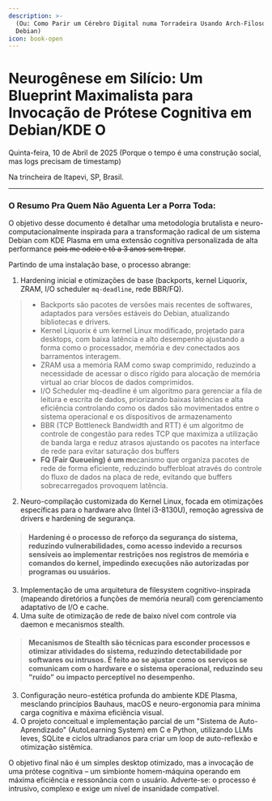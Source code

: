```yaml
---
description: >-
  (Ou: Como Parir um Cérebro Digital numa Torradeira Usando Arch-Filosofia no
  Debian)
icon: book-open
---
```


# Neurogênese em Silício: Um Blueprint Maximalista para Invocação de Prótese Cognitiva em Debian/KDE O

Quinta-feira, 10 de Abril de 2025 (Porque o tempo é uma construção social, mas logs precisam de timestamp)

Na trincheira de Itapevi, SP, Brasil.

***

### **O Resumo Pra Quem Não Aguenta Ler a Porra Toda:**

O objetivo desse documento é detalhar uma metodologia brutalista e neuro-computacionalmente inspirada para a transformação radical de um sistema Debian com KDE Plasma em uma extensão cognitiva personalizada de alta performance ~~pois me odeio e tô a 3 anos sem trepar~~.&#x20;

Partindo de uma instalação base, o processo abrange:&#x20;

1. Hardening inicial e otimizações de base (backports, kernel Liquorix, ZRAM, I/O scheduler `mq-deadline`, rede BBR/FQ).&#x20;

> * Backports são pacotes de versões mais recentes de softwares, adaptados para versões estáveis do Debian, atualizando bibliotecas e drivers.
> * Kernel Liquorix é um kernel Linux modificado, projetado para desktops, com baixa latência e alto desempenho ajustando a forma como o processador, memória e dev conectados aos barramentos interagem.
> * ZRAM usa a memória RAM como swap comprimido, reduzindo a necessidade de acessar o disco rígido para alocação de memória virtual ao criar blocos de dados comprimidos.
> * I/O Scheduler mq-deadline é um algoritmo para gerenciar a fila de leitura e escrita de dados, priorizando baixas latências e alta eficiência controlando como os dados são movimentados entre o sistema operacional e os dispositivos de armazenamento
> * BBR (TCP Bottleneck Bandwidth and RTT) é um algoritmo de controle de congestão para redes TCP que maximiza a utilização de banda larga e reduz atrasos ajustando os pacotes na interface de rede para evitar saturação dos buffers
> * **FQ (Fair Queueing) é um m**ecanismo que organiza pacotes de rede de forma eficiente, reduzindo bufferbloat através do controle do fluxo de dados na placa de rede, evitando que buffers sobrecarregados provoquem latência.

2. Neuro-compilação customizada do Kernel Linux, focada em otimizações específicas para o hardware alvo (Intel i3-8130U), remoção agressiva de drivers e hardening de segurança.&#x20;

> #### **Hardening** é o processo de reforço da segurança do sistema, reduzindo vulnerabilidades, como acesso indevido a recursos sensíveis ao implementar restrições nos registros de memória e comandos do kernel, impedindo execuções não autorizadas por programas ou usuários.

3. Implementação de uma arquitetura de filesystem cognitivo-inspirada (mapeando diretórios a funções de memória neural) com gerenciamento adaptativo de I/O e cache.&#x20;
4. Uma suíte de otimização de rede de baixo nível com controle via daemon e mecanismos stealth.&#x20;

> #### **Mecanismos de Stealth** são técnicas para esconder processos e otimizar atividades do sistema, reduzindo detectabilidade por softwares ou intrusos. É feito ao se ajustar como os serviços se comunicam com o hardware e o sistema operacional, reduzindo seu "ruído" ou impacto perceptível no desempenho.

3. Configuração neuro-estética profunda do ambiente KDE Plasma, mesclando princípios Bauhaus, macOS e neuro-ergonomia para mínima carga cognitiva e máxima eficiência visual.&#x20;
4. O projeto conceitual e implementação parcial de um "Sistema de Auto-Aprendizado" (AutoLearning System) em C e Python, utilizando LLMs leves, SQLite e ciclos ultradianos para criar um loop de auto-reflexão e otimização sistêmica.&#x20;

O objetivo final não é um simples desktop otimizado, mas a invocação de uma prótese cognitiva – um simbionte homem-máquina operando em máxima eficiência e ressonância com o usuário. Adverte-se: o processo é intrusivo, complexo e exige um nível de insanidade compatível.











